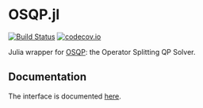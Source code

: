 # OSQP.jl
[![Build Status](https://travis-ci.org/bstellato/OSQP.jl.svg?branch=master)](https://travis-ci.org/bstellato/OSQP.jl)
[![codecov.io](http://codecov.io/github/bstellato/OSQP.jl/coverage.svg?branch=master)](http://codecov.io/github/bstellato/OSQP.jl?branch=master)

Julia wrapper for [OSQP](http://osqp.readthedocs.io/): the Operator Splitting QP Solver.

## Documentation
The interface is documented [here](http://osqp.readthedocs.io/en/latest/interfaces/julia.html).
